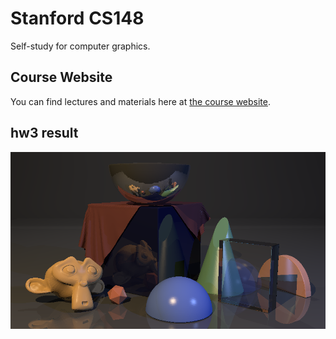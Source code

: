 # Stanford CS148
Self-study for computer graphics. 

## Course Website 
You can find lectures and materials here at [the course website](https://example.com). 

## hw3 result 
![Alt text for your image](./hw3/hw3.png)
